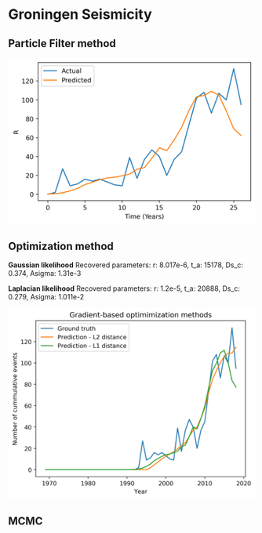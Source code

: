 # Groningen Seismicity


## Particle Filter method

![](docs/particle_filer.png)

## Optimization method
**Gaussian likelihood**
Recovered parameters: 
r: 8.017e-6, 
t_a: 15178, 
Ds_c: 0.374, 
Asigma: 1.31e-3


**Laplacian likelihood**
Recovered parameters: 
r: 1.2e-5, 
t_a: 20888, 
Ds_c: 0.279, 
Asigma: 1.011e-2

![](docs/final_optim_pred.png)

## MCMC


